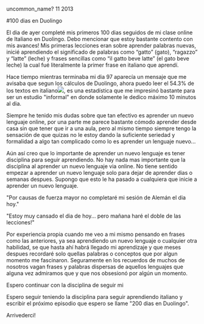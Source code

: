 <permalink>uncommon_name?</permalink>
<month>11</month>
<year>2013</year>

#100 dias en Duolingo

El dia de ayer completé mis primeros 100 dias seguidos de mi clase online de Italiano en Duolingo. Debo mencionar que estoy bastante contento con mis avances! Mis primeras lecciones eran sobre aprender palabras nuevas, inicié aprendiendo el significado de palabras como “gatto” (gato), “ragazzo” y “latte” (leche) y frases sencillas como “il gatto beve latte” (el gato beve leche) la cual fué literalmente la primer frase en italiano que aprendí.

Hace tiempo mientras terminaba mi dia 97 aparecía un mensaje que me avisaba que <a class='mintip'>segun los cálculos de Duolingo, ahora puedo leer el 54.3% de los textos en italiano<span><img src='articles/images/duo-read-per.png'/></span></a>, es una estadística que me impresinó bastante para ser un estudio "informal" en donde solamente le dedico máximo 10 minutos al dia.


Siempre he tenido mis dudas sobre que tan efectivo es aprender un nuevo lenguaje online, por una parte me parece bastante cómodo aprender desde casa sin que tener que ir a una aula, pero al mismo tiempo siempre tengo la sensación de que quizas no le estoy dando la suficiente seriedad y formalidad a algo tan complicado como lo es aprender un lenguaje nuevo...

Aún así creo que lo importante de aprender un nuevo lenguaje es tener disciplina para seguir aprendiendo. No hay nada mas importante que la disciplina al aprender un nuevo lenguaje via online. No tiene sentido empezar a aprender un nuevo lenguaje solo para dejar de aprender dias o semanas despues. Supongo que esto le ha pasado a cualquiera que inicie a aprender un nuevo lenguaje.

"Por causas de fuerza mayor no completaré mi sesión de Alemán el dia hoy."

"Estoy muy cansado el dia de hoy... pero mañana haré el doble de las lecciones!"

Por experiencia propia cuando me veo a mi mismo pensando en frases como las anteriores, ya sea aprendiendo un nuevo lenguaje o cualquier otra habilidad, se que hasta ahí habrá llegado mi aprendizaje y que meses despues recordaré solo quellas palabras o conceptos que por algun momento me fascinaron. Seguramente en los recuerdos de muchos de nosotros vagan frases y palabras dispersas de aquellos lenguajes que alguna vez admiramos que y que nos obsesionó por algún un momento.

Espero continuar con la disciplina de seguir mi 

Espero seguir teniendo la disciplina para seguir aprendiendo italiano y escribir el próximo episodio que espero se llame "200 dias en Duolingo".

Arrivederci!
